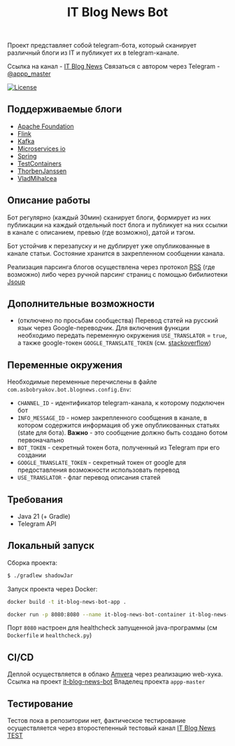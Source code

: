 <h1 align="center"> IT Blog News Bot </h1> <br>

Проект представляет собой telegram-бота, который сканирует различный блоги из IT и публикует их в telegram-канале.

Ссылка на канал - [IT Blog News](https://t.me/it_blog_news) 
Связаться с автором через Telegram - [@appp_master](https://t.me/appp_master) 

[![License](https://img.shields.io/badge/License-Apache%202.0-blue.svg)](https://opensource.org/licenses/Apache-2.0)

## Поддерживаемые блоги
- [Apache Foundation](https://news.apache.org/)
- [Flink](https://flink.apache.org/posts/)
- [Kafka](https://kafka.apache.org/blog)
- [Microservices io](https://microservices.io/)
- [Spring](https://spring.io/blog)
- [TestContainers](https://www.atomicjar.com/category/testcontainers/)
- [ThorbenJanssen](https://thorben-janssen.com/blog/)
- [VladMihalcea](https://vladmihalcea.com/blog/)

## Описание работы

Бот регулярно (каждый 30мин) сканирует блоги, формирует из них публикации на каждый отдельный пост
блога и публикует на них ссылки в канале с описанием, превью (где возможно), датой и тэгом.

Бот устойчив к перезапуску и не дублирует уже опубликованные в канале статьи. Состояние хранится в
закрепленном сообщении канала.

Реализация парсинга блогов осуществлена через протокол [RSS](https://ru.wikipedia.org/wiki/RSS) (где возможно)
либо через ручной парсинг страниц с помощью бибилиотеки [Jsoup](https://github.com/jhy/jsoup)

## Дополнительные возможности
- (отключено по просьбам сообщества) Перевод статей на русский язык через Google-переводчик. Для 
включения функции необходимо передать переменную окружения `USE_TRANSLATOR` = `true`, а также google-токен
`GOOGLE_TRANSLATE_TOKEN` (см. [stackoverflow](https://stackoverflow.com/a/48159904/13196276))

## Переменные окружения
Необходимые переменные перечислены в файле `com.asbobryakov.bot.blognews.config.Env`:
- `CHANNEL_ID` - идентификатор telegram-канала, к которому подключен бот
- `INFO_MESSAGE_ID` - номер закрепленного сообщения в канале, в котором содержится информация об уже
опубликованных статьях (state для бота). **Важно** - это сообщение должно быть создано ботом первоначально
- `BOT_TOKEN` - секретный токен бота, полученный из Telegram при его создании
- `GOOGLE_TRANSLATE_TOKEN` - секретный токен от google для предоставления возможности использовать перевод
- `USE_TRANSLATOR` - флаг перевод описания статей

## Требования
- Java 21 (+ Gradle)
- Telegram API

## Локальный запуск
Сборка проекта:
```bash
$ ./gradlew shadowJar
```
Запуск проекта через Docker:
```bash
docker build -t it-blog-news-bot-app .
```
```bash
docker run -p 8080:8080 --name it-blog-news-bot-container it-blog-news-bot-app
```
Порт `8080` настроен для healthcheck запущенной java-программы (см `Dockerfile` и `healthcheck.py`)

## CI/CD
Деплой осуществляется в облако [Amvera](https://amvera.ru/) через реализацию web-хука.
Ссылка на проект [it-blog-news-bot](https://cloud.amvera.ru/projects/compute/it-blog-news-bot)
Владелец проекта `appp-master`

## Тестирование
Тестов пока в репозитории нет, фактическое тестирование осуществляется через второстепенный тестовый канал
[IT Blog News TEST](https://t.me/it_blog_news_test) 
